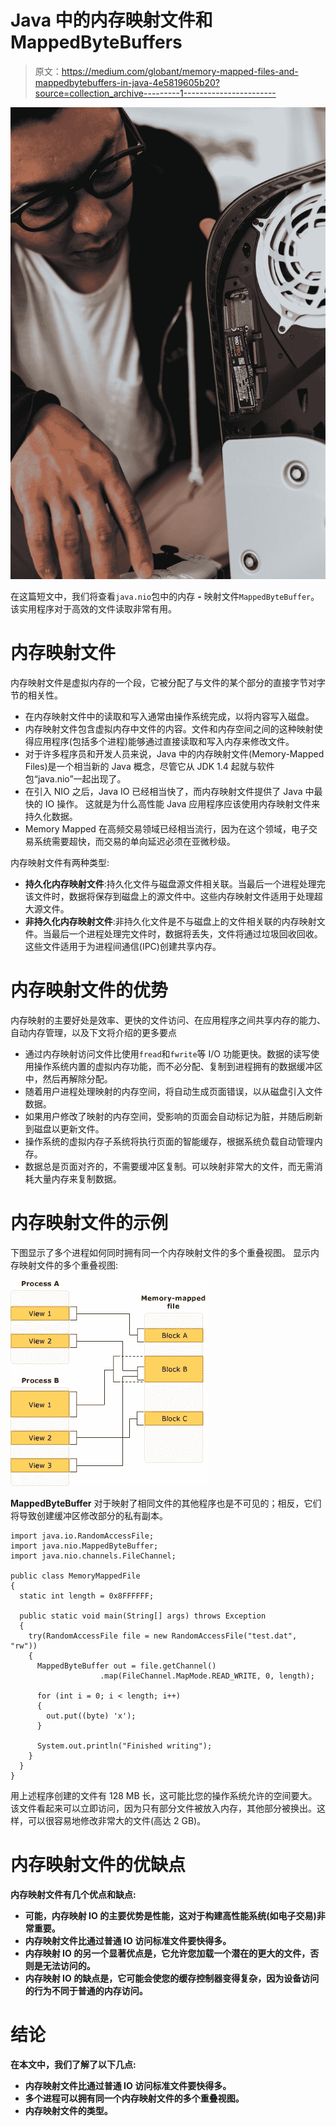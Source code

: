 # Java 中的内存映射文件和 MappedByteBuffers

> 原文：<https://medium.com/globant/memory-mapped-files-and-mappedbytebuffers-in-java-4e5819605b20?source=collection_archive---------1----------------------->

![](img/a7cfc176c95ec3f739e1904a3ed5231e.png)

在这篇短文中，我们将查看`java.nio`包中的内存 **-** 映射文件`MappedByteBuffer`。该实用程序对于高效的文件读取非常有用。

# **内存映射文件**

内存映射文件是虚拟内存的一个段，它被分配了与文件的某个部分的直接字节对字节的相关性。

*   在内存映射文件中的读取和写入通常由操作系统完成，以将内容写入磁盘。
*   内存映射文件包含虚拟内存中文件的内容。文件和内存空间之间的这种映射使得应用程序(包括多个进程)能够通过直接读取和写入内存来修改文件。
*   对于许多程序员和开发人员来说，Java 中的内存映射文件(Memory-Mapped Files)是一个相当新的 Java 概念，尽管它从 JDK 1.4 起就与软件包“java.nio”一起出现了。
*   在引入 NIO 之后，Java IO 已经相当快了，而内存映射文件提供了 Java 中最快的 IO 操作。
    这就是为什么高性能 Java 应用程序应该使用内存映射文件来持久化数据。
*   Memory Mapped 在高频交易领域已经相当流行，因为在这个领域，电子交易系统需要超快，而交易的单向延迟必须在亚微秒级。

内存映射文件有两种类型:

*   **持久化内存映射文件**:持久化文件与磁盘源文件相关联。当最后一个进程处理完该文件时，数据将保存到磁盘上的源文件中。这些内存映射文件适用于处理超大源文件。
*   **非持久化内存映射文件**:非持久化文件是不与磁盘上的文件相关联的内存映射文件。当最后一个进程处理完文件时，数据将丢失，文件将通过垃圾回收回收。这些文件适用于为进程间通信(IPC)创建共享内存。

# **内存映射文件的优势**

内存映射的主要好处是效率、更快的文件访问、在应用程序之间共享内存的能力、自动内存管理，以及下文将介绍的更多要点

*   通过内存映射访问文件比使用`fread`和`fwrite`等 I/O 功能更快。数据的读写使用操作系统内置的虚拟内存功能，而不必分配、复制到进程拥有的数据缓冲区中，然后再解除分配。
*   随着用户进程处理映射的内存空间，将自动生成页面错误，以从磁盘引入文件数据。
*   如果用户修改了映射的内存空间，受影响的页面会自动标记为脏，并随后刷新到磁盘以更新文件。
*   操作系统的虚拟内存子系统将执行页面的智能缓存，根据系统负载自动管理内存。
*   数据总是页面对齐的，不需要缓冲区复制。可以映射非常大的文件，而无需消耗大量内存来复制数据。

# **内存映射文件的示例**

下图显示了多个进程如何同时拥有同一个内存映射文件的多个重叠视图。
显示内存映射文件的多个重叠视图:

![](img/cd914aea4fb722d3726cba9629be0460.png)

**MappedByteBuffer** 对于映射了相同文件的其他程序也是不可见的；相反，它们将导致创建缓冲区修改部分的私有副本。

```
import java.io.RandomAccessFile;
import java.nio.MappedByteBuffer;
import java.nio.channels.FileChannel;

public class MemoryMappedFile 
{
  static int length = 0x8FFFFFF;  

  public static void main(String[] args) throws Exception 
  {
    try(RandomAccessFile file = new RandomAccessFile("test.dat", "rw")) 
    {
      MappedByteBuffer out = file.getChannel()
                    .map(FileChannel.MapMode.READ_WRITE, 0, length);

      for (int i = 0; i < length; i++) 
      {
        out.put((byte) 'x');
      }

      System.out.println("Finished writing");
    }
  }
}
```

用上述程序创建的文件有 128 MB 长，这可能比您的操作系统允许的空间要大。该文件看起来可以立即访问，因为只有部分文件被放入内存，其他部分被换出。这样，可以很容易地修改非常大的文件(高达 2 GB)。

# 内存映射文件的优缺点

**内存映射文件有几个优点和缺点:**

*   **可能，内存映射 IO 的主要优势是性能，这对于构建高性能系统(如电子交易)非常重要。**
*   **内存映射文件比通过普通 IO 访问标准文件要快得多。**
*   **内存映射 IO 的另一个显著优点是，它允许您加载一个潜在的更大的文件，否则是无法访问的。**
*   **内存映射 IO 的缺点是，它可能会使您的缓存控制器变得复杂，因为设备访问的行为不同于普通的内存访问。**

# ****结论****

**在本文中，我们了解了以下几点:**

*   **内存映射文件比通过普通 IO 访问标准文件要快得多。**
*   **多个进程可以拥有同一个内存映射文件的多个重叠视图。**
*   **内存映射文件的类型。**
